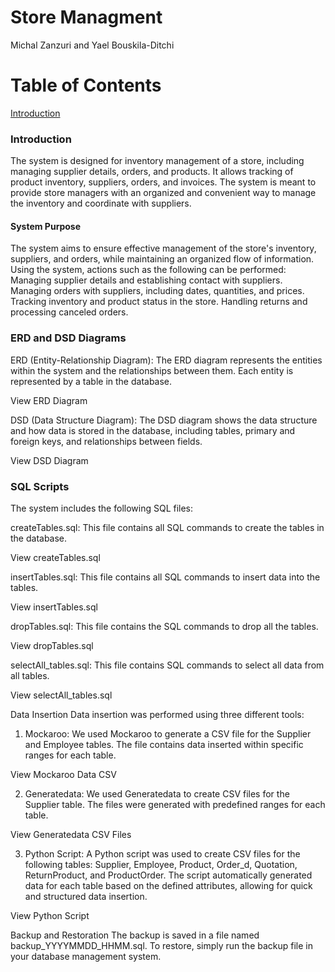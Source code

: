 # Store Managment
Michal Zanzuri and Yael Bouskila-Ditchi
# Table of Contents
[Introduction](#introduction)


### Introduction
The system is designed for inventory management of a store, including managing supplier details, orders, and products. It allows tracking of product inventory, suppliers, orders, and invoices. The system is meant to provide store managers with an organized and convenient way to manage the inventory and coordinate with suppliers.

#### System Purpose
The system aims to ensure effective management of the store's inventory, suppliers, and orders, while maintaining an organized flow of information. Using the system, actions such as the following can be performed:
Managing supplier details and establishing contact with suppliers.
Managing orders with suppliers, including dates, quantities, and prices.
Tracking inventory and product status in the store.
Handling returns and processing canceled orders.

### ERD and DSD Diagrams
ERD (Entity-Relationship Diagram):
The ERD diagram represents the entities within the system and the relationships between them. Each entity is represented by a table in the database.

View ERD Diagram

DSD (Data Structure Diagram):
The DSD diagram shows the data structure and how data is stored in the database, including tables, primary and foreign keys, and relationships between fields.

View DSD Diagram

### SQL Scripts
The system includes the following SQL files:

createTables.sql:
This file contains all SQL commands to create the tables in the database.

View createTables.sql

insertTables.sql:
This file contains all SQL commands to insert data into the tables.

View insertTables.sql

dropTables.sql:
This file contains the SQL commands to drop all the tables.

View dropTables.sql

selectAll_tables.sql:
This file contains SQL commands to select all data from all tables.

View selectAll_tables.sql

Data Insertion
Data insertion was performed using three different tools:

1. Mockaroo:
We used Mockaroo to generate a CSV file for the Supplier and Employee tables. The file contains data inserted within specific ranges for each table.

View Mockaroo Data CSV

2. Generatedata:
We used Generatedata to create CSV files for the Supplier table. The files were generated with predefined ranges for each table.

View Generatedata CSV Files

3. Python Script:
A Python script was used to create CSV files for the following tables: Supplier, Employee, Product, Order_d, Quotation, ReturnProduct, and ProductOrder. The script automatically generated data for each table based on the defined attributes, allowing for quick and structured data insertion.

View Python Script

Backup and Restoration
The backup is saved in a file named backup_YYYYMMDD_HHMM.sql. To restore, simply run the backup file in your database management system.
